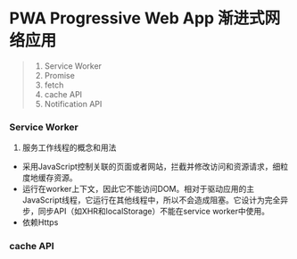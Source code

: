 # PWA Progressive Web App 渐进式网络应用
> 1. Service Worker
> 2. Promise
> 3. fetch
> 4. cache API
> 5. Notification API

### Service Worker
1. 服务工作线程的概念和用法
  - 采用JavaScript控制关联的页面或者网站，拦截并修改访问和资源请求，细粒度地缓存资源。
  - 运行在worker上下文，因此它不能访问DOM。相对于驱动应用的主JavaScript线程，它运行在其他线程中，所以不会造成阻塞。它设计为完全异步，同步API（如XHR和localStorage）不能在service worker中使用。
  - 依赖Https


### cache API

